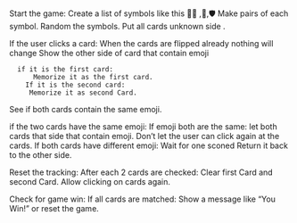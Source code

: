 
Start the game:
      Create a list of symbols  like this      🧛🏿 ,🦅,🛡️
      Make pairs of each symbol.
     Random the symbols.
      Put all cards unknown side  .

If the user clicks a card:
      When the cards are flipped already nothing will change 
     Show the other side of card that contain emoji 

      if it is the first card:
          Memorize it as the first card.
        If it is the second card:
         Memorize it as second Card.
See if both cards contain the same emoji.

if the two cards have the same emoji:
     If emoji both are the same:
          let both cards that side that contain emoji.
          Don’t let the user can click again at the cards.
      If both cards have different emoji:
            Wait for one sconed 
          Return it back to the other side.

Reset the tracking:
     After each 2 cards are checked:
          Clear first Card and second Card.
          Allow clicking on cards again.

Check for game win:
        If all cards are matched:
          Show a message like “You Win!” or reset the game.














